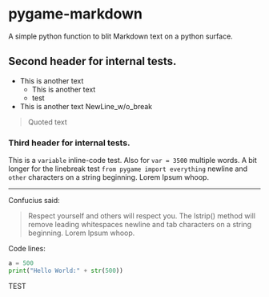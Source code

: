 # pygame-markdown

A simple python function to blit Markdown text on a python surface.

## Second header for internal tests.
- This is another text
    - This is another text
    - test
- This is another text
NewLine_w/o_break

> Quoted text

### Third header for internal tests.

This is a `variable` inline-code test. Also for `var = 3500` multiple words. A bit longer for the linebreak test
 `from pygame import everything`
newline and ` other` characters on a string beginning. Lorem Ipsum whoop. 

-----

Confucius said:
> Respect yourself
> and others will respect you. The lstrip() method will remove leading whitespaces
newline and tab characters on a string beginning. Lorem Ipsum whoop.

Code lines:
```Python
a = 500
print("Hello World:" + str(500))
```

TEST
